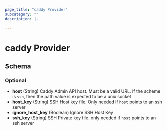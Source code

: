 ```yaml
---
page_title: "caddy Provider"
subcategory: ""
description: |-
  
---
```


# caddy Provider





## Schema

### Optional

- **host** (String) Caddy Admin API host. Must be a valid URL. If the scheme is `ssh`, then the path value is expected to be a unix socket
- **host_key** (String) SSH Host key file. Only needed if `host` points to an ssh server
- **ignore_host_key** (Boolean) Ignore SSH Host Key
- **ssh_key** (String) SSH Private key file. only needed if `host` points to an ssh server
